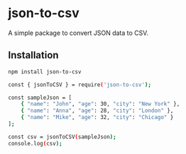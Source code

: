 # json-to-csv

A simple package to convert JSON data to CSV.

## Installation

```bash
npm install json-to-csv

const { jsonToCSV } = require('json-to-csv');

const sampleJson = [
    { "name": "John", "age": 30, "city": "New York" },
    { "name": "Anna", "age": 28, "city": "London" },
    { "name": "Mike", "age": 32, "city": "Chicago" }
];

const csv = jsonToCSV(sampleJson);
console.log(csv);
